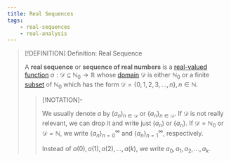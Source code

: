 ```yaml
---
title: Real Sequences
tags:
    - real-sequences
    - real-analysis
---
```


>[!DEFINITION] Definition: Real Sequence
>
>A **real sequence** or **sequence of real numbers** is a [real-valued function](Real-Valued%20Function.md) $a: \mathcal{D} \subseteq \mathbb{N}_0 \to \mathbb{R}$ whose [domain](../../Functions/Domain%20of%20a%20Function.md) $\mathcal{D}$ is either $\mathbb{N}_0$ or a finite [subset](../../../Set%20Theory/Subset.md) of $\mathbb{N}_0$ which has the form $\mathcal{D} = \{0,1,2,3,\dotsc, n\}, n \in \mathbb{N}$.
>
>>[!NOTATION]-
>>
>>We usually denote $a$ by $(a_n)_{n \in \mathcal{D}}$ or $\{a_n\}_{n \in \mathcal{D}}$. If $\mathcal{D}$ is not really relevant, we can drop it and write just $(a_n)$ or $\{a_n\}$. If $\mathcal{D} = \mathbb{N}_0$ or $\mathcal{D} = \mathbb{N}$, we write $\{a_n\}_{n = 0}^{\infty}$ and $\{a_n\}_{n = 1}^{\infty}$, respectively.
>>
>>Instead of $a(0), a(1), a(2), \dotsc, a(k)$, we write $a_0, a_1, a_2, \dotsc, a_k$.
>>
>